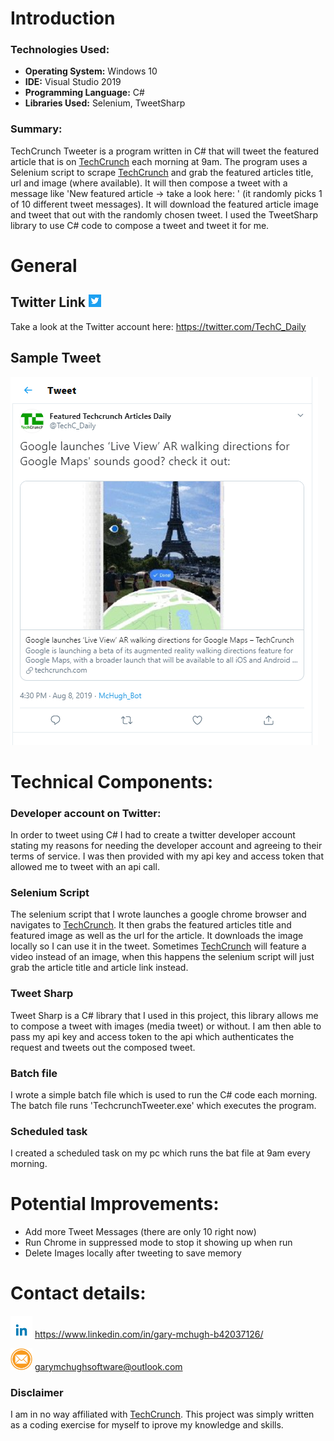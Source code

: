 # Introduction	

### Technologies Used:

+ **Operating System:** Windows 10
+ **IDE:** Visual Studio 2019
+ **Programming Language:** C#
+ **Libraries Used:** Selenium, TweetSharp

### Summary:
TechCrunch Tweeter is a program written in C# that will tweet the featured article that is on [TechCrunch](https://techcrunch.com/) each morning at 9am. The program uses a Selenium script to scrape [TechCrunch](https://techcrunch.com/) and grab the featured articles title, url and image (where available). It will then compose a tweet with a message like 'New featured article -> <ArticleTitle> take a look here: <ArticleLink>' (it randomly picks 1 of 10 different tweet messages). It will download the featured article image and tweet that out with the randomly chosen tweet. I used the TweetSharp library to use C# code to compose a tweet and tweet it for me.
  
  # General
  
 ## Twitter Link  <img src="Images/Icons/twitterIcon.png" height = "20" width = "20" alt="Twitter Icon" />
 Take a look at the Twitter account here: https://twitter.com/TechC_Daily
 
  ## Sample Tweet
  <img src="Images/tweet.PNG" alt="Tweet" href = "https://twitter.com/TechC_Daily/status/1159487020038787072" />
  
 # Technical Components:
 
### Developer account on Twitter:
In order to tweet using C# I had to create a twitter developer account stating my reasons for needing the developer account and agreeing to their terms of service. I was then provided with my api key and access token that allowed me to tweet with an api call.

### Selenium Script
The selenium script that I wrote launches a google chrome browser and navigates to [TechCrunch](https://techcrunch.com/). It then grabs the featured articles title and featured image as well as the url for the article. It downloads the image locally so I can use it in the tweet. Sometimes [TechCrunch](https://techcrunch.com/) will feature a video instead of an image, when this happens the selenium script will just grab the article title and article link instead.

### Tweet Sharp
Tweet Sharp is a C# library that I used in this project, this library allows me to compose a tweet with images (media tweet) or without. I am then able to pass my api key and access token to the api which authenticates the request and tweets out the composed tweet. 

### Batch file
I wrote a simple batch file which is used to run the C# code each morning. The batch file runs 'TechcrunchTweeter.exe' which executes the program.

### Scheduled task
I created a scheduled task on my pc which runs the bat file at 9am every morning.

 # Potential Improvements:
 +  Add more Tweet Messages (there are only 10 right now)
 +  Run Chrome in suppressed mode to stop it showing up when run
 +  Delete Images locally after tweeting to save memory
 
  # Contact details:
  <img src="Images/Icons/LinkedInIcon.png" height = "35" width = "35" alt="LinkedIn Icon" /> https://www.linkedin.com/in/gary-mchugh-b42037126/
  
  <img src="Images/Icons/emailIcon.png" height = "35" width = "35" alt="Email Icon" /> <a href="mailto:garymchughsoftware@outlook.com">garymchughsoftware@outlook.com</a>
  
 ### Disclaimer
 I am in no way affiliated with [TechCrunch](https://techcrunch.com/). This project was simply written as a coding exercise for myself to iprove my knowledge and skills.

